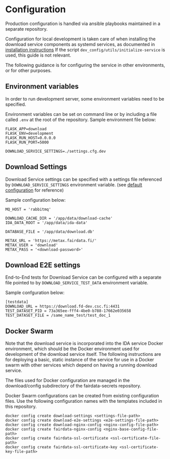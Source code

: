 # Configuration

Production configuration is handled via ansible playbooks maintained in a separate 
repository.

Configuration for local development is taken care of when installing
the download service components as systemd services, as documented in
[installation instructions](/docs/installation.md) If the script
`dev_config/utils/initialize-service` is used, this guide is not relevant.

The following guidance is for configuring the service in other environments, or for
other purposes.

## Environment variables

In order to run development server, some environment variables need to be
specified.

Environment variables can be set on command line or by including a file called
`.env` at the root of the repository. Sample environment file below:
```
FLASK_APP=download
FLASK_ENV=development
FLASK_RUN_HOST=0.0.0.0
FLASK_RUN_PORT=5000

DOWNLOAD_SERVICE_SETTINGS=./settings.cfg.dev
```

## Download Settings

Download Service settings can be specified with a settings file referenced by
`DOWNLOAD_SERVICE_SETTINGS` environment variable. (see
[default configuration](/download/config.py) for reference)

Sample configuration below:

```
MQ_HOST = 'rabbitmq'

DOWNLOAD_CACHE_DIR = '/app/data/download-cache'
IDA_DATA_ROOT = '/app/data/ida-data'

DATABASE_FILE = '/app/data/download.db'

METAX_URL = 'https://metax.fairdata.fi/'
METAX_USER = 'download'
METAX_PASS = '<download-password>'
```

## Download E2E settings

End-to-End tests for Download Service can be configured with a separate file
pointed to by `DOWNLOAD_SERVICE_TEST_DATA` environment variable.

Sample confguration below:
```
[testdata]
DOWNLOAD_URL = https://download.fd-dev.csc.fi:4431
TEST_DATASET_PID = 73a365ee-fff4-4be0-b788-17662e035658
TEST_DATASET_FILE = /same_name_test/test_doc_1
```

## Docker Swarm

Note that the download service is incorporated into the IDA service Docker environment, which 
should be the Docker environment used for development of the download service itself. The following
instructions are for deploying a basic, static instance of the service for use in a Docker swarm
with other services which depend on having a running download service.

The files used for Docker configuration are managed in the download/config subdirectory of the
fairdata-secrets repository.

Docker Swarm configurations can be created from existing configuration files.
Use the following configuration names with the templates included in this
repository.

```
docker config create download-settings <settings-file-path>
docker config create download-e2e-settings <e2e-settings-file-path>
docker config create download-nginx-config <nginx-config-file-path>
docker config create fairdata-nginx-config <nginx-base-config-file-path>
docker config create fairdata-ssl-certificate <ssl-certificate-file-path>
docker config create fairdata-ssl-certificate-key <ssl-certificate-key-file-path>
```
